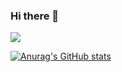 ### Hi there 👋

<img src="https://img.shields.io/badge/react-3DDC84?style=flat-square&logo=react&logoColor=white"/>

[![Anurag's GitHub stats](https://github-readme-stats.vercel.app/api?username=LSJ0706)](https://github.com/LSJ0706/github-readme-stats)

